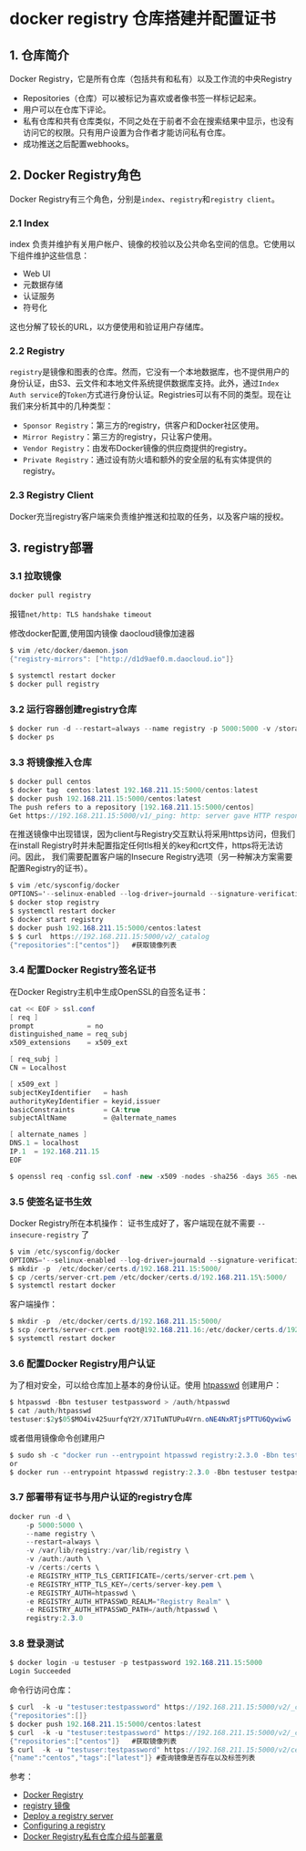 #  docker registry 仓库搭建并配置证书

## 1. 仓库简介

Docker Registry，它是所有仓库（包括共有和私有）以及工作流的中央Registry

 - Repositories（仓库）可以被标记为喜欢或者像书签一样标记起来。
 - 用户可以在仓库下评论。
 - 私有仓库和共有仓库类似，不同之处在于前者不会在搜索结果中显示，也没有访问它的权限。只有用户设置为合作者才能访问私有仓库。
 - 成功推送之后配置webhooks。
 
## 2. Docker Registry角色
Docker Registry有三个角色，分别是`index`、`registry`和`registry client`。

### 2.1 Index
index 负责并维护有关用户帐户、镜像的校验以及公共命名空间的信息。它使用以下组件维护这些信息：

 - Web UI
 - 元数据存储
 - 认证服务
 - 符号化

这也分解了较长的URL，以方便使用和验证用户存储库。

### 2.2 Registry
`registry`是镜像和图表的仓库。然而，它没有一个本地数据库，也不提供用户的身份认证，由S3、云文件和本地文件系统提供数据库支持。此外，通过`Index Auth service`的`Token`方式进行身份认证。Registries可以有不同的类型。现在让我们来分析其中的几种类型：

 - `Sponsor Registry`：第三方的registry，供客户和Docker社区使用。
 - `Mirror Registry`：第三方的registry，只让客户使用。
 - `Vendor Registry`：由发布Docker镜像的供应商提供的registry。
 - `Private Registry`：通过设有防火墙和额外的安全层的私有实体提供的registry。

### 2.3 Registry Client

Docker充当registry客户端来负责维护推送和拉取的任务，以及客户端的授权。



## 3. registry部署
### 3.1 拉取镜像
```csharp
docker pull registry
```

报错`net/http: TLS handshake timeout`

修改docker配置,使用国内镜像 daocloud镜像加速器

```csharp
$ vim /etc/docker/daemon.json
{"registry-mirrors": ["http://d1d9aef0.m.daocloud.io"]}

$ systemctl restart docker
$ docker pull registry
```
### 3.2 运行容器创建registry仓库

```csharp
$ docker run -d --restart=always --name registry -p 5000:5000 -v /storage/registry:/var/lib/registry registry：2.3.0
$ docker ps
```

### 3.3 将镜像推入仓库

```csharp
$ docker pull centos
$ docker tag  centos:latest 192.168.211.15:5000/centos:latest
$ docker push 192.168.211.15:5000/centos:latest
The push refers to a repository [192.168.211.15:5000/centos]
Get https://192.168.211.15:5000/v1/_ping: http: server gave HTTP response to HTTPS client
```

在推送镜像中出现错误，因为client与Registry交互默认将采用https访问，但我们在install Registry时并未配置指定任何tls相关的key和crt文件，https将无法访问。因此， 我们需要配置客户端的Insecure Registry选项（另一种解决方案需要配置Registry的证书）。

```csharp
$ vim /etc/sysconfig/docker
OPTIONS='--selinux-enabled --log-driver=journald --signature-verification=false --insecure-registry 192.168.211.15:5000'
$ docker stop registry
$ systemctl restart docker
$ docker start registry
$ docker push 192.168.211.15:5000/centos:latest
$ $ curl  https://192.168.211.15:5000/v2/_catalog
{"repositories":["centos"]}   #获取镜像列表
```

### 3.4 配置Docker Registry签名证书
在Docker Registry主机中生成OpenSSL的自签名证书：

```csharp
cat << EOF > ssl.conf
[ req ]
prompt             = no
distinguished_name = req_subj
x509_extensions    = x509_ext

[ req_subj ]
CN = Localhost

[ x509_ext ]
subjectKeyIdentifier   = hash
authorityKeyIdentifier = keyid,issuer
basicConstraints       = CA:true
subjectAltName         = @alternate_names

[ alternate_names ]
DNS.1 = localhost
IP.1  = 192.168.211.15
EOF
```

```csharp
$ openssl req -config ssl.conf -new -x509 -nodes -sha256 -days 365 -newkey rsa:4096 -keyout /certs/server-key.pem -out /certs/server-crt.pem
```

### 3.5 使签名证书生效

Docker Registry所在本机操作：
证书生成好了，客户端现在就不需要 `--insecure-registry` 了 

```csharp
$ vim /etc/sysconfig/docker
OPTIONS='--selinux-enabled --log-driver=journald --signature-verification=false'
$ mkdir -p  /etc/docker/certs.d/192.168.211.15:5000/
$ cp /certs/server-crt.pem /etc/docker/certs.d/192.168.211.15\:5000/
$ systemctl restart docker
```

客户端操作：

```csharp
$ mkdir -p  /etc/docker/certs.d/192.168.211.15:5000/
$ scp /certs/server-crt.pem root@192.168.211.16:/etc/docker/certs.d/192.168.211.15:5000/
$ systemctl restart docker
```
### 3.6 配置Docker Registry用户认证
为了相对安全，可以给仓库加上基本的身份认证。使用 [htpasswd](https://httpd.apache.org/docs/current/programs/htpasswd.html) 创建用户：

```csharp
$ htpasswd -Bbn testuser testpassword > /auth/htpasswd
$ cat /auth/htpasswd
testuser:$2y$05$MO4iv425uurfqY2Y/X71TuNTUPu4Vrn.oNE4NxRTjsPTTU6QywiwG
```
或者借用镜像命令创建用户

```csharp
$ sudo sh -c "docker run --entrypoint htpasswd registry:2.3.0 -Bbn testuser testpassword > /auth/htpasswd"
or
$ docker run --entrypoint htpasswd registry:2.3.0 -Bbn testuser testpassword > auth/htpasswd
```


### 3.7 部署带有证书与用户认证的registry仓库

```csharp
docker run -d \
    -p 5000:5000 \
    --name registry \
    --restart=always \
    -v /var/lib/registry:/var/lib/registry \
    -v /auth:/auth \
    -v /certs:/certs \
    -e REGISTRY_HTTP_TLS_CERTIFICATE=/certs/server-crt.pem \
    -e REGISTRY_HTTP_TLS_KEY=/certs/server-key.pem \
    -e REGISTRY_AUTH=htpasswd \
    -e REGISTRY_AUTH_HTPASSWD_REALM="Registry Realm" \
    -e REGISTRY_AUTH_HTPASSWD_PATH=/auth/htpasswd \
    registry:2.3.0
```

### 3.8 登录测试

```csharp
$ docker login -u testuser -p testpassword 192.168.211.15:5000
Login Succeeded
```
命令行访问仓库：

```csharp
$ curl  -k -u "testuser:testpassword" https://192.168.211.15:5000/v2/_catalog
{"repositories":[]}
$ docker push 192.168.211.15:5000/centos:latest
$ curl  -k -u "testuser:testpassword" https://192.168.211.15:5000/v2/_catalog
{"repositories":["centos"]}   #获取镜像列表
$ curl  -k -u "testuser:testpassword" https://192.168.211.15:5000/v2/centos/tags/list
{"name":"centos","tags":["latest"]} #查询镜像是否存在以及标签列表
```

参考：

 - [Docker Registry](https://docs.docker.com/registry/)
 - [registry 镜像](https://hub.docker.com/_/registry)
 - [Deploy a registry server](https://docs.docker.com/registry/deploying/)
 - [Configuring a registry](https://docs.docker.com/registry/configuration/)
 - [Docker Registry私有仓库介绍与部署章](https://www.jianshu.com/p/07041223df66)

